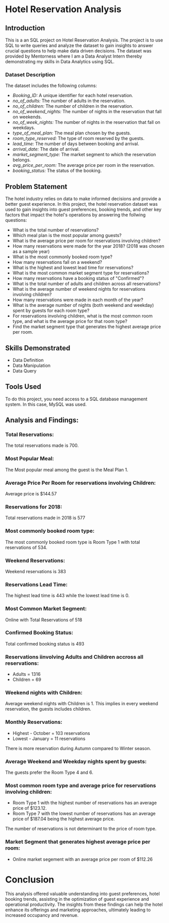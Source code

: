 # Hotel Reservation Analysis

## Introduction
This is a an SQL project on Hotel Reservation Analysis. The project is to use SQL to write queries and analyze the dataset to gain insights to answer crucial questions to help make data driven decisions. The dataset was provided by Mentorness where I am a Data Analyst Intern thereby demonstrating my skills in Data Analytics using SQL.
### Dataset Description 
The dataset includes the following columns: 
-  _Booking_ID:_ A unique identifier for each hotel reservation.
-  _no_of_adults:_ The number of adults in the reservation.
-  _no_of_children:_ The number of children in the reservation.
-  _no_of_weekend_nights:_ The number of nights in the reservation that fall on weekends.
-  _no_of_week_nights:_ The number of nights in the reservation that fall on weekdays.
-  _type_of_meal_plan:_ The meal plan chosen by the guests.
-  _room_type_reserved:_ The type of room reserved by the guests.
-  _lead_time:_ The number of days between booking and arrival.
-  _arrival_date:_ The date of arrival.
-  _market_segment_type:_ The market segment to which the reservation belongs.
-  _avg_price_per_room:_ The average price per room in the reservation.
-  _booking_status:_ The status of the booking.
## Problem Statement
The hotel industry relies on data to make informed decisions and provide a better guest experience. In this project, the hotel reservation dataset was used to gain insights into guest preferences, booking trends, and other key factors that impact the hotel's operations by answering the follwing questions:
*  What is the total number of reservations?
*  Which meal plan is the most popular among guests?
*  What is the average price per room for reservations involving children?
*  How many reservations were made for the year 2018? (2018 was chosen as a sample year)
*  What is the most commonly booked room type? 
*  How many reservations fall on a weekend?
*  What is the highest and lowest lead time for reservations?
*  What is the most common market segment type for reservations?
*  How many reservations have a booking status of "Confirmed"?
*  What is the total number of adults and children across all reservations? 
*  What is the average number of weekend nights for reservations involving children? 
*  How many reservations were made in each month of the year?
*  What is the average number of nights (both weekend and weekday) spent by guests for each room type? 
*  For reservations involving children, what is the most common room type, and what is the average price for that room type? 
*  Find the market segment type that generates the highest average price per room. 

## Skills Demonstrated
-  Data Definition
-  Data Manipulation
-  Data Query
  
## Tools Used
To do this project, you need access to a SQL database management system. In this case, MySQL was used.

## Analysis and Findings:

### Total Reservations:
The total reservations made is 700.

### Most Popular Meal:
The Most popular meal among the guest is the Meal Plan 1.

### Average Price Per Room for reservations involving Children: 
Average price is $144.57

### Reservations for 2018:
Total reservations made in 2018 is 577

### Most commonly booked room type:
The most commonly booked room type is Room Type 1 with total reservations of 534.

### Weekend Reservations:
Weekend reservations is 383

### Reservations Lead Time:
The highest lead time is 443 while the lowest lead time is 0.

### Most Common Market Segment:
Online with Total Reservations of 518

### Confirmed Booking Status:
Total confirmed booking status is 493

### Reservations iinvolving Adults and Children accross all reservations:
-  Adults = 1316
-  Children = 69

### Weekend nights with Children:
Average weekend nights with Children is 1. This implies in every weekend reservation, the guests includes children.

### Monthly Reservations:
-  Highest - October = 103 reservations
-  Lowest  - January = 11 reservations  <br>

There is more reservation during Autumn compared to Winter season.

### Average Weekend and Weekday nights spent by guests:
The guests prefer the Room Type 4 and 6.

### Most common room type and average price for reservations involving children:
-  Room Type 1 with the highest number of reservations has an average price of $123.12.
-  Room Type 7 with the lowest number of reservations has an average price of $187.04 being the highest average price. <br>

The number of reservations is not determinant to the price of room type.

### Market Segment that generates highest average price per room:
-  Online market segement with an average price per room of $112.26
  
# Conclusion
This analysis offered valuable understanding into guest preferences, hotel booking trends, assisting in the optimization of guest experience and operational productivity. The insights from these findings can help the hotel enhance its offerings and marketing approaches, ultimately leading to increased occupancy and revenue. 
